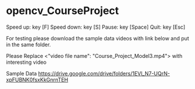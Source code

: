 # opencv_CourseProject

Speed up: key [F]
Speed down: key [S]
Pause: key [Space]
Quit: key [Esc]

For testing please download the sample data videos with link below and put in the same folder.


Please Replace <"video file name": "Course_Project_Model3.mp4"> with interesting video


Sample Data
https://drive.google.com/drive/folders/1EVl_N7-UQrN-xpFUBNK0fsxKkGnrnTEH

